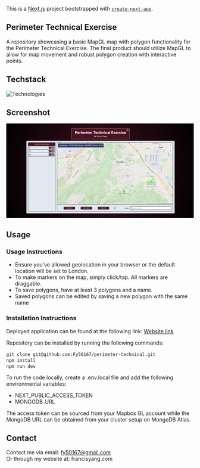 This is a [Next.js](https://nextjs.org/) project bootstrapped with [`create-next-app`](https://github.com/vercel/next.js/tree/canary/packages/create-next-app).

## Perimeter Technical Exercise

A repository showcasing a basic MapGL map with polygon functionality for the Perimeter Technical Exercise. The final product should utilize MapGL to allow for map movement and robust polygon creation with interactive points.

## Techstack

![Technologies](https://skillicons.dev/icons?i=js,react,nextjs,mongodb)

## Screenshot

![Site screenshot](/public/assets/screenshot.jpeg)

## Usage

### Usage Instructions

-   Ensure you've allowed geolocation in your browser or the default location will be set to London.
-   To make markers on the map, simply click/tap. All markers are draggable.
-   To save polygons, have at least 3 polygons and a name.
-   Saved polygons can be edited by saving a new polygon with the same name

### Installation Instructions

Deployed application can be found at the following link: [Website link](https://perimeter-technical.vercel.app)

Repository can be installed by running the following commands:

```console
git clone git@github.com:Fy50167/perimeter-technical.git
npm install
npm run dev
```

To run the code locally, create a .env.local file and add the following environmental variables:

-   NEXT_PUBLIC_ACCESS_TOKEN
-   MONGODB_URL

The access token can be sourced from your Mapbox GL account while the MongoDB URL can be obtained from your cluster setup on MongoDB Atlas.

## Contact

Contact me via email: fy50167@gmail.com  
Or through my website at: francisyang.com
